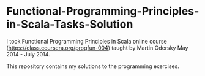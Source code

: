 Functional-Programming-Principles-in-Scala-Tasks-Solution
=========================================================
I took Functional Programming Principles in Scala online course (https://class.coursera.org/progfun-004) taught by Martin Odersky May 2014 - July 2014.

This repository contains my solutions to the programming exercises.

